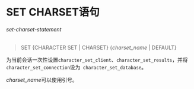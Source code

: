 # SET CHARSET语句

###### set-charset-statement
> SET {CHARACTER SET | CHARSET} {*charset_name* | DEFAULT}

为当前会话一次性设置`character_set_client`、`character_set_results`，并将` character_set_connection`设为` character_set_database`。

*charset_name*可以使用引号。